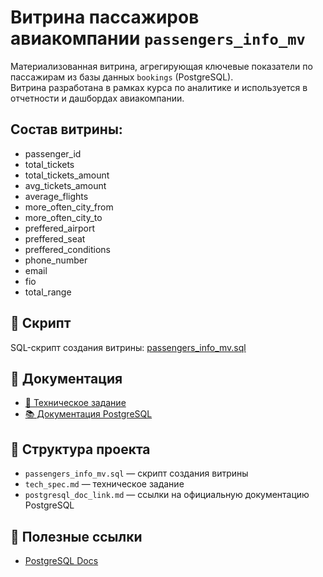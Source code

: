 # Витрина пассажиров авиакомпании `passengers_info_mv`

Материализованная витрина, агрегирующая ключевые показатели по пассажирам из базы данных `bookings` (PostgreSQL).  
Витрина разработана в рамках курса по аналитике и используется в отчетности и дашбордах авиакомпании.

## Состав витрины:
- passenger_id
- total_tickets
- total_tickets_amount
- avg_tickets_amount
- average_flights
- more_often_city_from
- more_often_city_to
- preffered_airport
- preffered_seat
- preffered_conditions
- phone_number
- email
- fio
- total_range

## 📄 Скрипт

SQL-скрипт создания витрины: [passengers_info_mv.sql](./passengers_info_mv.sql)

## 📘 Документация

- [📄 Техническое задание](./tech_spec.md)
- [📚 Документация PostgreSQL](./docs/postgresql_doc_link.md)

## 📂 Структура проекта

- `passengers_info_mv.sql` — скрипт создания витрины
- `tech_spec.md` — техническое задание
- `postgresql_doc_link.md` — ссылки на официальную документацию PostgreSQL

## 🔗 Полезные ссылки

- [PostgreSQL Docs](https://www.postgresql.org/docs/)
